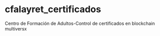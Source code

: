 # cfalayret_certificados
Centro de Formación de Adultos-Control de certificados en blockchain multiversx
